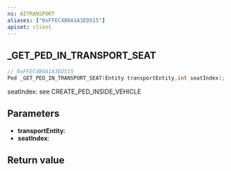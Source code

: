 ```yaml
---
ns: AITRANSPORT
aliases: ["0xFFEC4B0A1A3ED515"]
apiset: client
---
```

## _GET_PED_IN_TRANSPORT_SEAT

```c
// 0xFFEC4B0A1A3ED515
Ped _GET_PED_IN_TRANSPORT_SEAT(Entity transportEntity,int seatIndex);
```

seatIndex: see CREATE_PED_INSIDE_VEHICLE

## Parameters
* **transportEntity**:
* **seatIndex**:

## Return value

